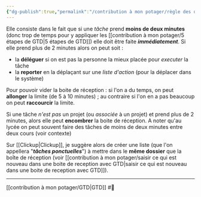 ```yaml
---
{"dg-publish":true,"permalink":"/contribution à mon potager/règle des deux minutes 1/"}
---
```


Elle consiste dans le fait que si une *tâche* prend **moins de deux minutes** (donc trop de temps pour y appliquer les [[contribution à mon potager/5 étapes de GTD\|5 étapes de GTD]]) elle doit être faite ***immédiatement***. Si elle prend plus de 2 minutes alors on peut soit :
- la **déléguer** si on est pas la personne la mieux placée pour *executer* la tâche
- la **reporter** en la déplaçant sur une *liste d'action* (pour la déplacer dans le système)

Pour pouvoir vider la boite de réception : si l'on a du temps, on peut **allonger** la limite (de 5 à 10 minutes) ; au contraire si l'on en a pas beaucoup on peut **raccourcir** la limite.

Si une tâche *n'est pas* un projet (ou *associée* à un projet) et prend plus de 2 minutes, alors elle peut **encombrer** la boite de réception.
A noter qu'au lycée on peut souvent faire des tâches de moins de deux minutes entre deux cours (voir contexte)

Sur [[Clickup\|Clickup]], je suggère alors de créer une liste (que l'on appellera "***tâches ponctuelles***") à mettre dans le **même dossier** que la boîte de réception (voir [[contribution à mon potager/saisir ce qui est nouveau dans une boite de reception avec GTD\|saisir ce qui est nouveau dans une boite de reception avec GTD]]).

---
[[contribution à mon potager/GTD\|GTD]] #🌲 